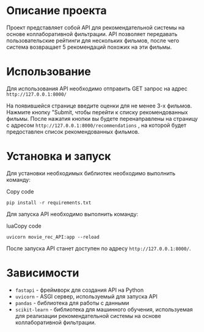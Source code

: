 # Описание проекта

Проект представляет собой API для рекомендательной системы на основе коллаборативной фильтрации. API позволяет передавать пользовательские рейтинги для нескольких фильмов, после чего система возвращает 5 рекомендаций похожих на эти фильмы.

# Использование

Для использования API необходимо отправить GET запрос на адрес `http://127.0.0.1:8000/`

На появившейся странице введите оценки для не менее 3-х фильмов.
Нажмите кнопку "Submit, чтобы перейти к  списку рекомендованных фильмы. После нажатия кнопки вы будете перенаправлены на страницу с адресом `http://127.0.0.1:8000/recommendations` , на которой будет предоставлен список рекомендованных фильмов.

# Установка и запуск

Для установки необходимых библиотек необходимо выполнить команду:

Copy code

`pip install -r requirements.txt` 

Для запуска API необходимо выполнить команду:

luaCopy code

`uvicorn movie_rec_API:app --reload` 

После запуска API станет доступен по адресу `http://127.0.0.1:8000/`.

# Зависимости

-   `fastapi` - фреймворк для создания API на Python
-   `uvicorn` - ASGI сервер, используемый для запуска API
-   `pandas` - библиотека для работы с данными
-   `scikit-learn` - библиотека для машинного обучения, используемая для реализации рекомендательной системы на основе коллаборативной фильтрации.
